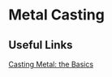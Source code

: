 # Metal Casting





## Useful Links

[Casting Metal: the Basics](https://www.youtube.com/watch?v=2CIcvB72dmk)







